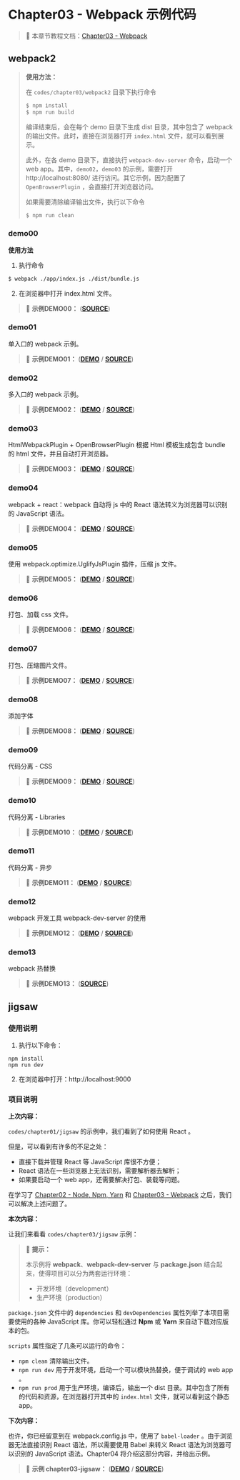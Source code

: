 # Chapter03 - Webpack 示例代码

> ​:open_book: 本章节教程文档：[Chapter03 - Webpack](https://github.com/zp1024/react-step-by-step/tree/master/docs/chapter03)

## webpack2

> **使用方法：**
>
> 在 `codes/chapter03/webpack2` 目录下执行命令
>
> ```bash
> $ npm install
> $ npm run build
> ```
>
> 编译结束后，会在每个 demo 目录下生成 dist 目录，其中包含了 webpack 的输出文件。此时，直接在浏览器打开 `index.html` 文件，就可以看到展示。
>
> 此外，在各 demo 目录下，直接执行 `webpack-dev-server` 命令，启动一个 web app。其中，`demo02`，`demo03` 的示例，需要打开 http://localhost:8080/ 进行访问。其它示例，因为配置了 `OpenBrowserPlugin` ，会直接打开浏览器访问。
>
> 如果需要清除编译输出文件，执行以下命令
>
> ```bash
> $ npm run clean
> ```

### demo00

**使用方法**

1. 执行命令

```bash
$ webpack ./app/index.js ./dist/bundle.js
```
2. 在浏览器中打开 index.html 文件。

> ​:flashlight: **示例DEMO00：** ([**SOURCE**](https://github.com/zp1024/react-step-by-step/tree/master/codes/chapter03/webpack2/demo00))

### demo01

单入口的 webpack 示例。

> ​:flashlight: **示例DEMO01：** ([**DEMO**](https://zp1024.github.io/react-step-by-step/chapter03/webpack2/demo01/index.html) / [**SOURCE**](https://github.com/zp1024/react-step-by-step/tree/master/codes/chapter03/webpack2/demo01))

### demo02

多入口的 webpack 示例。

> :flashlight: **示例DEMO02：** ([**DEMO**](https://zp1024.github.io/react-step-by-step/chapter03/webpack2/demo02/index.html) / [**SOURCE**](https://github.com/zp1024/react-step-by-step/tree/master/codes/chapter03/webpack2/demo02))

### demo03

HtmlWebpackPlugin + OpenBrowserPlugin 根据 Html 模板生成包含 bundle 的 html 文件，并且自动打开浏览器。

> :flashlight: **示例DEMO03：** ([**DEMO**](https://zp1024.github.io/react-step-by-step/chapter03/webpack2/demo03/dist/index.html) / [**SOURCE**](https://github.com/zp1024/react-step-by-step/tree/master/codes/chapter03/webpack2/demo03))

### demo04

webpack + react：webpack 自动将 js 中的 React 语法转义为浏览器可以识别的 JavaScript 语法。

> :flashlight: **示例DEMO04：** ([**DEMO**](https://zp1024.github.io/react-step-by-step/chapter03/webpack2/demo04/dist/index.html) / [**SOURCE**](https://github.com/zp1024/react-step-by-step/tree/master/codes/chapter03/webpack2/demo04))

### demo05

使用 webpack.optimize.UglifyJsPlugin 插件，压缩 js 文件。

> :flashlight: **示例DEMO05：** ([**DEMO**](https://zp1024.github.io/react-step-by-step/chapter03/webpack2/demo05/dist/index.html) / [**SOURCE**](https://github.com/zp1024/react-step-by-step/tree/master/codes/chapter03/webpack2/demo05))

### demo06

打包、加载 css 文件。

> :flashlight: **示例DEMO06：** ([**DEMO**](https://zp1024.github.io/react-step-by-step/chapter03/webpack2/demo06/dist/index.html) / [**SOURCE**](https://github.com/zp1024/react-step-by-step/tree/master/codes/chapter03/webpack2/demo06))

### demo07

打包、压缩图片文件。

> ​:flashlight: **示例DEMO07：** ([**DEMO**](https://zp1024.github.io/react-step-by-step/chapter03/webpack2/demo07/dist/index.html) / [**SOURCE**](https://github.com/zp1024/react-step-by-step/tree/master/codes/chapter03/webpack2/demo07))

### demo08

添加字体

> :flashlight: **示例DEMO08：** ([**DEMO**](https://zp1024.github.io/react-step-by-step/chapter03/webpack2/demo08/dist/index.html) / [**SOURCE**](https://github.com/zp1024/react-step-by-step/tree/master/codes/chapter03/webpack2/demo08))

### demo09

代码分离 - CSS

> :flashlight: **示例DEMO09：** ([**DEMO**](https://zp1024.github.io/react-step-by-step/chapter03/webpack2/demo09/dist/index.html) / [**SOURCE**](https://github.com/zp1024/react-step-by-step/tree/master/codes/chapter03/webpack2/demo09))

### demo10

代码分离 - Libraries

> :flashlight: **示例DEMO10：** ([**DEMO**](https://zp1024.github.io/react-step-by-step/chapter03/webpack2/demo10/dist/index.html) / [**SOURCE**](https://github.com/zp1024/react-step-by-step/tree/master/codes/chapter03/webpack2/demo10))

### demo11

代码分离 - 异步

> :flashlight: **示例DEMO11：** ([**DEMO**](https://zp1024.github.io/react-step-by-step/chapter03/webpack2/demo11/dist/index.html) / [**SOURCE**](https://github.com/zp1024/react-step-by-step/tree/master/codes/chapter03/webpack2/demo11))

### demo12

webpack 开发工具 webpack-dev-server 的使用

> :flashlight: **示例DEMO12：** ([**DEMO**](https://zp1024.github.io/react-step-by-step/chapter03/webpack2/demo12/dist/index.html) / [**SOURCE**](https://github.com/zp1024/react-step-by-step/tree/master/codes/chapter03/webpack2/demo12))

### demo13

webpack 热替换

> :flashlight: **示例DEMO13：** ([**SOURCE**](https://github.com/zp1024/react-step-by-step/tree/master/codes/chapter03/webpack2/demo13))

## jigsaw

### 使用说明

1. 执行以下命令：

```
npm install
npm run dev
```

2. 在浏览器中打开：http://localhost:9000

### **项目说明**

**上次内容：**

`codes/chapter01/jigsaw` 的示例中，我们看到了如何使用 React 。

但是，可以看到有许多的不足之处：

- 直接下载并管理 React 等 JavaScript 库很不方便；
- React 语法在一些浏览器上无法识别，需要解析器去解析；
- 如果要启动一个 web app，还需要解决打包、装载等问题。

在学习了 [Chapter02 - Node, Npm, Yarn](https://github.com/zp1024/react-step-by-step/tree/master/docs/chapter02) 和 [Chapter03 - Webpack](https://github.com/zp1024/react-step-by-step/tree/master/docs/chapter03) 之后，我们可以解决上述问题了。

**本次内容：**

让我们来看看 `codes/chapter03/jigsaw` 示例：

> :pushpin: **提示：**
>
> 本示例将 **webpack**、**webpack-dev-server** 与 **package.json** 结合起来，使得项目可以分为两套运行环境：
>
> - 开发环境（development）
> - 生产环境（production）

`package.json` 文件中的 `dependencies` 和 `devDependencies` 属性列举了本项目需要使用的各种 JavaScript 库。你可以轻松通过 **Npm** 或 **Yarn** 来自动下载对应版本的包。

`scripts` 属性指定了几条可以运行的命令：

- `npm clean` 清除输出文件。
- `npm run dev` 用于开发环境，启动一个可以模块热替换，便于调试的 web app 。
- `npm run prod` 用于生产环境，编译后，输出一个 dist 目录。其中包含了所有的代码和资源，在浏览器打开其中的 `index.html` 文件，就可以看到这个静态 app。

**下次内容：**

也许，你已经留意到在 webpack.config.js 中，使用了 `babel-loader` 。由于浏览器无法直接识别 React 语法，所以需要使用 Babel 来转义 React 语法为浏览器可以识别的 JavaScript 语法。Chapter04 将介绍这部分内容，并给出示例。

> ​:flashlight:​ **示例 chapter03-jigsaw：** ([**DEMO**](https://zp1024.github.io/react-step-by-step/chapter03/jigsaw/dist/index.html) / [**SOURCE**](https://github.com/zp1024/react-step-by-step/tree/master/codes/chapter03/jigsaw))
